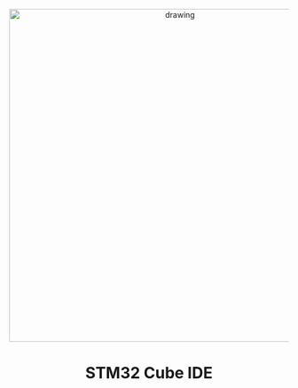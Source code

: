 <p align="center"><img src="https://github.com/Tofu-Rh/Fenix_Racing/assets/53307428/61f5423a-4442-401a-bd70-2c3ccaf3a4cb" alt="drawing" width="600"/></p>


# <div align="center"> STM32 Cube IDE </div>
